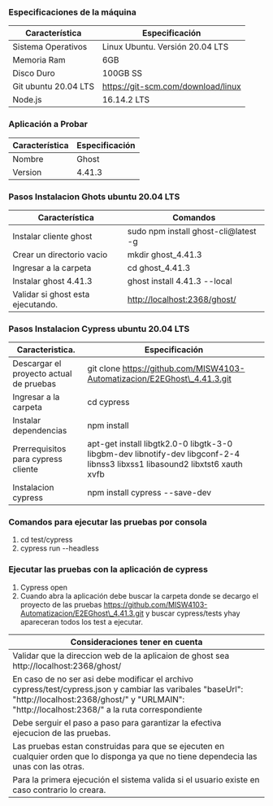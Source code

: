 ### Especificaciones de la máquina

| Característica      | Especificación                      |
| -------------------- | ----------------------------------- |
| Sistema Operativos   | Linux Ubuntu. Versión 20.04 LTS     |
| Memoria Ram          | 6GB                                 |
| Disco Duro           | 100GB SS                            |
| Git ubuntu 20.04 LTS |  https://git-scm.com/download/linux |
| Node.js              | 16.14.2 LTS                         |

### Aplicación a Probar
| Característica     | Especificación                      |
| -------------------- | ----------------------------------- |
| Nombre              | Ghost |
| Version             | 4.41.3 |

### Pasos Instalacion Ghots ubuntu 20.04 LTS
| Característica      | Comandos                      |
| -------------------- | ----------------------------------- |
| Instalar cliente ghost                   | sudo npm install ghost-cli@latest -g |
| Crear un directorio vacio                | mkdir ghost\_4.41.3 |
| Ingresar a la carpeta                    | cd ghost\_4.41.3 |
| Instalar ghost 4.41.3                    | ghost install 4.41.3 --local |
| Validar si ghost esta ejecutando.        | [http://localhost:2368/ghost/](http://localhost:2368/ghost/) |

### Pasos Instalacion Cypress ubuntu 20.04 LTS
| Caracteristica.      | Especificación                      |
| -------------------- | ----------------------------------- |
| Descargar el proyecto actual de pruebas    | git clone https://github.com/MISW4103-Automatizacion/E2EGhost\_4.41.3.git |
| Ingresar a la carpeta                      | cd cypress |
| Instalar dependencias                      | npm install |
| Prerrequisitos para cypress cliente        | apt-get install libgtk2.0-0 libgtk-3-0 libgbm-dev libnotify-dev libgconf-2-4 libnss3 libxss1 libasound2 libxtst6 xauth xvfb |
| Instalacion cypress                        | npm install cypress --save-dev |

### Comandos para ejecutar las pruebas por consola
1. cd test/cypress
2. cypress run --headless

### Ejecutar las pruebas con la aplicación de cypress
1. Cypress open
2. Cuando abra la aplicación debe buscar la carpeta donde se decargo el proyecto de las pruebas https://github.com/MISW4103-Automatizacion/E2EGhost\_4.41.3.git y buscar cypress/tests yhay apareceran todos los test a ejecutar.

| Consideraciones tener en cuenta                                                                                                                                                                             |
| ----------------------------------------------------------------------------------------------------------------------------------------------------------------------------------------------------------- |
| Validar que la direccion web de la aplicaion de ghost sea http://localhost:2368/ghost/                                                                                                                      |
| En caso de no ser asi debe modificar el archivo cypress/test/cypress.json y cambiar las varibales "baseUrl": "http://localhost:2368/ghost/" y "URLMAIN": "http://localhost:2368/" a la ruta correspondiente |
| Debe serguir el paso a paso para garantizar la efectiva ejecucion de las pruebas.                                                                                                                           |
| Las pruebas estan construidas para que se ejecuten en cualquier orden que lo disponga ya que no tiene dependecia las unas con las otras.                                                                    |
| Para la primera ejecución el sistema valida si el usuario existe en caso contrario lo creara.                                                                                                               |

